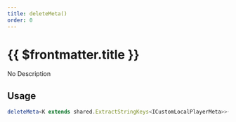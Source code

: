 ```yaml
---
title: deleteMeta()
order: 0
---
```


# {{ $frontmatter.title }}

No Description

## Usage

```ts
deleteMeta<K extends shared.ExtractStringKeys<ICustomLocalPlayerMeta>>(key: K): void;
```
